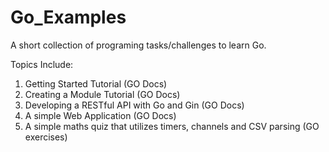 # Go_Examples
A short collection of programing tasks/challenges to learn Go.

Topics Include:
1.   Getting Started Tutorial (GO Docs)
2.   Creating a Module Tutorial (GO Docs)  
3.   Developing a RESTful API with Go and Gin (GO Docs)
4.   A simple Web Application (GO Docs)
5.   A simple maths quiz that utilizes timers, channels and CSV parsing (GO exercises)

